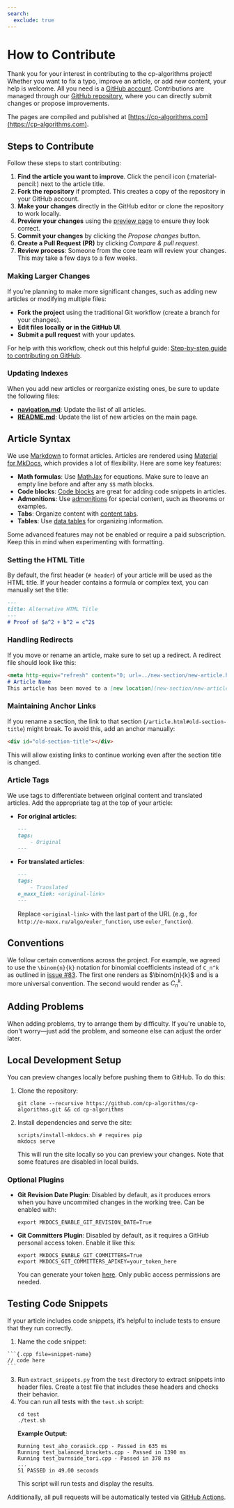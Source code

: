```yaml
---
search:
  exclude: true
---
```


# How to Contribute

Thank you for your interest in contributing to the cp-algorithms project! Whether you want to fix a typo, improve an article, or add new content, your help is welcome. All you need is a [GitHub account](https://github.com). Contributions are managed through our [GitHub repository](https://github.com/cp-algorithms/cp-algorithms), where you can directly submit changes or propose improvements.

The pages are compiled and published at [https://cp-algorithms.com](https://cp-algorithms.com).

## Steps to Contribute

Follow these steps to start contributing:

1. **Find the article you want to improve**. Click the pencil icon (:material-pencil:) next to the article title.
2. **Fork the repository** if prompted. This creates a copy of the repository in your GitHub account.
3. **Make your changes** directly in the GitHub editor or clone the repository to work locally.
4. **Preview your changes** using the [preview page](preview.md) to ensure they look correct.
5. **Commit your changes** by clicking the _Propose changes_ button.
6. **Create a Pull Request (PR)** by clicking _Compare & pull request_.
7. **Review process**: Someone from the core team will review your changes. This may take a few days to a few weeks.

### Making Larger Changes

If you’re planning to make more significant changes, such as adding new articles or modifying multiple files:

- **Fork the project** using the traditional Git workflow (create a branch for your changes).
- **Edit files locally or in the GitHub UI**.
- **Submit a pull request** with your updates.

For help with this workflow, check out this helpful guide: [Step-by-step guide to contributing on GitHub](https://opensource.guide/how-to-contribute/).

### Updating Indexes

When you add new articles or reorganize existing ones, be sure to update the following files:

- **[navigation.md](https://github.com/cp-algorithms/cp-algorithms/blob/main/src/navigation.md)**: Update the list of all articles.
- **[README.md](https://github.com/cp-algorithms/cp-algorithms/blob/main/README.md)**: Update the list of new articles on the main page.

## Article Syntax

We use [Markdown](https://daringfireball.net/projects/markdown) to format articles. Articles are rendered using [Material for MkDocs](https://squidfunk.github.io/mkdocs-material/), which provides a lot of flexibility. Here are some key features:

- **Math formulas**: Use [MathJax](https://squidfunk.github.io/mkdocs-material/reference/mathjax/#usage) for equations. Make sure to leave an empty line before and after any `$$` math blocks.
- **Code blocks**: [Code blocks](https://squidfunk.github.io/mkdocs-material/reference/code-blocks/#usage) are great for adding code snippets in articles.
- **Admonitions**: Use [admonitions](https://squidfunk.github.io/mkdocs-material/reference/admonitions/#usage) for special content, such as theorems or examples.
- **Tabs**: Organize content with [content tabs](https://squidfunk.github.io/mkdocs-material/reference/content-tabs/#usage).
- **Tables**: Use [data tables](https://squidfunk.github.io/mkdocs-material/reference/data-tables/#usage) for organizing information.

Some advanced features may not be enabled or require a paid subscription. Keep this in mind when experimenting with formatting.

### Setting the HTML Title

By default, the first header (`# header`) of your article will be used as the HTML title. If your header contains a formula or complex text, you can manually set the title:

```markdown
---
title: Alternative HTML Title
---
# Proof of $a^2 + b^2 = c^2$
```

### Handling Redirects

If you move or rename an article, make sure to set up a redirect. A redirect file should look like this:

```md
<meta http-equiv="refresh" content="0; url=../new-section/new-article.html">
# Article Name
This article has been moved to a [new location](new-section/new-article.md).
```

### Maintaining Anchor Links

If you rename a section, the link to that section (`/article.html#old-section-title`) might break. To avoid this, add an anchor manually:

```html
<div id="old-section-title"></div>
```

This will allow existing links to continue working even after the section title is changed.

### Article Tags

We use tags to differentiate between original content and translated articles. Add the appropriate tag at the top of your article:

- **For original articles**:

    ```md
    ---
    tags:
        - Original
    ---
    ```

- **For translated articles**:

    ```md
    ---
    tags:
        - Translated
    e_maxx_link: <original-link>
    ---
    ```

    Replace `<original-link>` with the last part of the URL (e.g., for `http://e-maxx.ru/algo/euler_function`, use `euler_function`).

## Conventions

We follow certain conventions across the project. For example, we agreed to use the `\binom{n}{k}` notation for binomial coefficients instead of `C_n^k` as outlined in [issue #83](https://github.com/cp-algorithms/cp-algorithms/issues/83). The first one renders as $\binom{n}{k}$ and is a more universal convention. The second would render as $C_n^k$.

## Adding Problems

When adding problems, try to arrange them by difficulty. If you're unable to, don't worry—just add the problem, and someone else can adjust the order later.

## Local Development Setup

You can preview changes locally before pushing them to GitHub. To do this:

1. Clone the repository:

    ```console
    git clone --recursive https://github.com/cp-algorithms/cp-algorithms.git && cd cp-algorithms
    ```

2. Install dependencies and serve the site:

    ```console
    scripts/install-mkdocs.sh # requires pip
    mkdocs serve
    ```

   This will run the site locally so you can preview your changes. Note that some features are disabled in local builds.

### Optional Plugins

- **Git Revision Date Plugin**: Disabled by default, as it produces errors when you have uncommited changes in the working tree. Can be enabled with:

    ```console
    export MKDOCS_ENABLE_GIT_REVISION_DATE=True
    ```

- **Git Committers Plugin**: Disabled by default, as it requires a GitHub personal access token. Enable it like this:

    ```console
    export MKDOCS_ENABLE_GIT_COMMITTERS=True
    export MKDOCS_GIT_COMMITTERS_APIKEY=your_token_here
    ```

   You can generate your token [here](https://github.com/settings/tokens). Only public access permissions are needed.

## Testing Code Snippets

If your article includes code snippets, it’s helpful to include tests to ensure that they run correctly.

1. Name the code snippet:
````
```{.cpp file=snippet-name}
// code here
```
````
3. Run `extract_snippets.py` from the `test` directory to extract snippets into header files. Create a test file that includes these headers and checks their behavior.
4. You can run all tests with the `test.sh` script:
    ```console
    cd test
    ./test.sh
    ```
    **Example Output:**
    ```
    Running test_aho_corasick.cpp - Passed in 635 ms
    Running test_balanced_brackets.cpp - Passed in 1390 ms
    Running test_burnside_tori.cpp - Passed in 378 ms
    ...
    51 PASSED in 49.00 seconds
    ```
   This script will run tests and display the results.

Additionally, all pull requests will be automatically tested via [GitHub Actions](https://github.com/cp-algorithms/cp-algorithms/actions).
